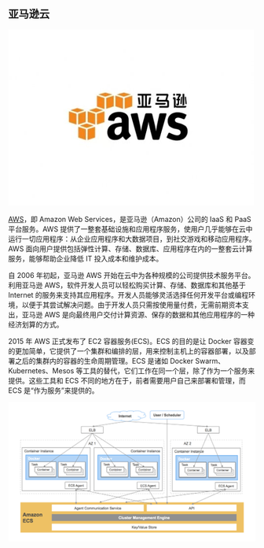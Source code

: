 ## 亚马逊云

![AWS](_images/aws-logo.jpg)

[AWS](https://www.amazonaws.cn)，即 Amazon Web Services，是亚马逊（Amazon）公司的 IaaS 和 PaaS 平台服务。AWS 提供了一整套基础设施和应用程序服务，使用户几乎能够在云中运行一切应用程序：从企业应用程序和大数据项目，到社交游戏和移动应用程序。AWS 面向用户提供包括弹性计算、存储、数据库、应用程序在内的一整套云计算服务，能够帮助企业降低 IT 投入成本和维护成本。

自 2006 年初起，亚马逊 AWS 开始在云中为各种规模的公司提供技术服务平台。利用亚马逊 AWS，软件开发人员可以轻松购买计算、存储、数据库和其他基于 Internet 的服务来支持其应用程序。开发人员能够灵活选择任何开发平台或编程环境，以便于其尝试解决问题。由于开发人员只需按使用量付费，无需前期资本支出，亚马逊 AWS 是向最终用户交付计算资源、保存的数据和其他应用程序的一种经济划算的方式。

2015 年 AWS 正式发布了 EC2 容器服务(ECS)。ECS 的目的是让 Docker 容器变的更加简单，它提供了一个集群和编排的层，用来控制主机上的容器部署，以及部署之后的集群内的容器的生命周期管理。ECS 是诸如 Docker Swarm、Kubernetes、Mesos 等工具的替代，它们工作在同一个层，除了作为一个服务来提供。这些工具和 ECS 不同的地方在于，前者需要用户自己来部署和管理，而 ECS 是“作为服务”来提供的。

![AWS 容器服务](_images/ECS.jpg)
